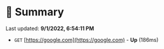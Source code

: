 # 📖 Summary
Last updated: **9/1/2022, 6:54:11 PM**

- `GET` [https://google.com](https://google.com) - **Up** (186ms)

